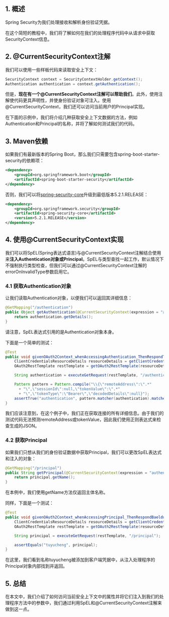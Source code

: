 ## 1. 概述

Spring Security为我们处理接收和解析身份验证凭据。

在这个简短的教程中，我们将了解如何在我们的处理程序代码中从请求中获取SecurityContext信息。

## 2. @CurrentSecurityContext注解

我们可以使用一些样板代码来读取安全上下文：

```java
SecurityContext context = SecurityContextHolder.getContext();
Authentication authentication = context.getAuthentication();
```

但是，**现在有一个@CurrentSecurityContext注解可以帮助我们**。此外，使用注解使代码更具声明性，并使身份验证对象可注入。使用@CurrentSecurityContext，我们还可以访问当前用户的Principal实现。

在下面的示例中，我们将介绍几种获取安全上下文数据的方法，例如Authentication和Principal的名称，并将了解如何测试我们的代码。

## 3. Maven依赖

如果我们有最新版本的Spring Boot，那么我们只需要包含spring-boot-starter-security的依赖项：

```xml
<dependency>
    <groupId>org.springframework.boot</groupId>
    <artifactId>spring-boot-starter-security</artifactId>
</dependency>
```

否则，我们可以将[spring-security-core](https://search.maven.org/artifact/org.springframework.security/spring-security-core/6.0.1/jar)升级到最低版本5.2.1.RELEASE：

```xml
<dependency>
    <groupId>org.springframework.security</groupId>
    <artifactId>spring-security-core</artifactId>
    <version>5.2.1.RELEASE</version>
</dependency>
```

## 4. 使用@CurrentSecurityContext实现

我们可以将SpEL(Spring表达式语言)与@CurrentSecurityContext注解结合使用来**注入Authentication对象或Principal**。SpEL与类型查找一起工作，默认情况下不强制执行类型检查，但我们可以通过@CurrentSecurityContext注解的errorOnInvalidType参数启用它。

### 4.1 获取Authentication对象

让我们读取Authentication对象，以便我们可以返回其详细信息：

```java
@GetMapping("/authentication")
public Object getAuthentication(@CurrentSecurityContext(expression = "authentication") Authentication authentication) {
    return authentication.getDetails();
}
```

请注意，SpEL表达式引用的是Authentication对象本身。

下面是一个简单的测试：

```java
@Test
public void givenOAuth2Context_whenAccessingAuthentication_ThenRespondTokenDetails() {
    ClientCredentialsResourceDetails resourceDetails = getClientCredentialsResourceDetails("tuyucheng", singletonList("read"));
    OAuth2RestTemplate restTemplate = getOAuth2RestTemplate(resourceDetails);

    String authentication = executeGetRequest(restTemplate, "/authentication");

    Pattern pattern = Pattern.compile("\\{\"remoteAddress\":\".*"
      + "\",\"sessionId\":null,\"tokenValue\":\".*"
      + "\",\"tokenType\":\"Bearer\",\"decodedDetails\":null}");
    assertTrue("authentication", pattern.matcher(authentication).matches());
}
```

我们应该注意到，在这个例子中，我们正在获取连接的所有详细信息。由于我们的测试代码无法预测remoteAddress或tokenValue，因此我们使用正则表达式来检查生成的JSON。

### 4.2 获取Principal

如果我们只想从我们的身份验证数据中获取Principal，我们可以更改SpEL表达式和注入的对象：

```java
@GetMapping("/principal")
public String getPrincipal(@CurrentSecurityContext(expression = "authentication.principal") Principal principal) { 
    return principal.getName(); 
}
```

在本例中，我们使用getName方法仅返回主体名称。

同样，下面是一个测试：

```java
@Test
public void givenOAuth2Context_whenAccessingPrincipal_ThenRespondBaeldung() {
    ClientCredentialsResourceDetails resourceDetails = getClientCredentialsResourceDetails("tuyucheng", singletonList("read"));
    OAuth2RestTemplate restTemplate = getOAuth2RestTemplate(resourceDetails);

    String principal = executeGetRequest(restTemplate, "/principal");

    assertEquals("tuyucheng", principal);
}
```

在这里，我们看到名称tuyucheng被添加到客户端凭据中，从注入处理程序的Principal对象内部找到并返回。

## 5. 总结

在本文中，我们介绍了如何访问当前安全上下文中的属性并将它们注入到我们的处理程序方法中的参数中，我们通过利用SpEL和@CurrentSecurityContext注解来做到这一点。